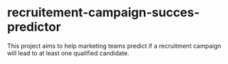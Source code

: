 # recruitement-campaign-succes-predictor
This project aims to help marketing teams predict if a recruitment campaign will lead to at least one qualified candidate. 
